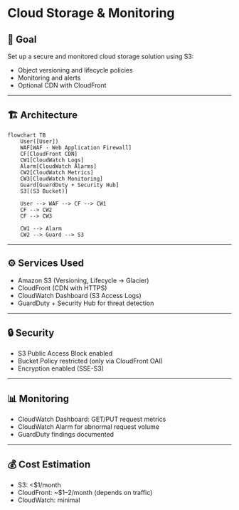 # Cloud Storage & Monitoring

## 🎯 Goal
Set up a secure and monitored cloud storage solution using S3:
- Object versioning and lifecycle policies
- Monitoring and alerts
- Optional CDN with CloudFront

---

## 🏗️ Architecture

```mermaid
flowchart TB
    User([User])
    WAF[WAF - Web Application Firewall]
    CF[CloudFront CDN]
    CW1[CloudWatch Logs]
    Alarm[CloudWatch Alarms]
    CW2[CloudWatch Metrics]
    CW3[CloudWatch Monitoring]
    Guard[GuardDuty + Security Hub]
    S3[(S3 Bucket)]

    User --> WAF --> CF --> CW1
    CF --> CW2
    CF --> CW3

    CW1 --> Alarm
    CW2 --> Guard --> S3
```

---

## ⚙️ Services Used
- Amazon S3 (Versioning, Lifecycle → Glacier)
- CloudFront (CDN with HTTPS)
- CloudWatch Dashboard (S3 Access Logs)
- GuardDuty + Security Hub for threat detection

---

## 🔒 Security
- S3 Public Access Block enabled
- Bucket Policy restricted (only via CloudFront OAI)
- Encryption enabled (SSE-S3)

---

## 📊 Monitoring
- CloudWatch Dashboard: GET/PUT request metrics
- CloudWatch Alarm for abnormal request volume
- GuardDuty findings documented

---

## 💰 Cost Estimation
- S3: <$1/month
- CloudFront: ~$1–2/month (depends on traffic)
- CloudWatch: minimal
